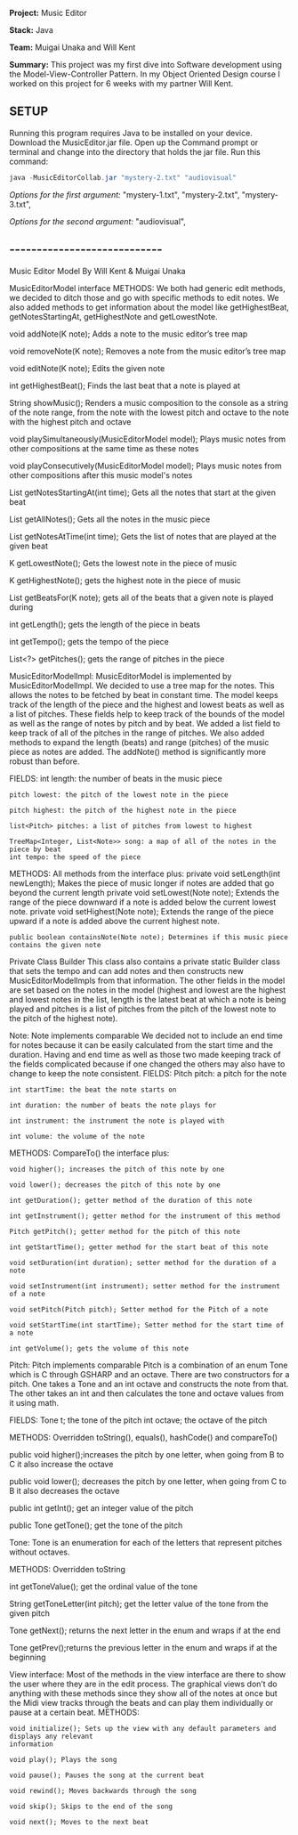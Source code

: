 **Project:** Music Editor

**Stack:** Java

**Team:** Muigai Unaka and Will Kent

**Summary:** This project was my first dive into Software development using the Model-View-Controller Pattern. In my Object Oriented Design course I worked on this project for 6 weeks with my partner Will Kent.

## SETUP

Running this program requires Java to be installed on your device. Download the MusicEditor.jar file. Open up the Command prompt or terminal and change into the directory that holds the jar file. Run this command:
```java
java -MusicEditorCollab.jar "mystery-2.txt" "audiovisual"
```
*Options for the first argument:* "mystery-1.txt", "mystery-2.txt", "mystery-3.txt",

*Options for the second argument:* "audiovisual",

## ----------------------------

Music Editor Model
By Will Kent & Muigai Unaka

MusicEditorModel interface
METHODS:
We both had generic edit methods, we decided to ditch those and go with
specific methods to edit notes.  We also added methods to get information about
the model like getHighestBeat, getNotesStartingAt, getHighestNote and getLowestNote.

  void addNote(K note); Adds a note to the music editor’s tree map

  void removeNote(K note); Removes a note from the music editor’s tree map

  void editNote(K note); Edits the given note

  int getHighestBeat(); Finds the last beat that a note is played at

  String showMusic(); Renders a music composition to the console as a string of the note range,
  from the note with the lowest pitch and octave to the note with the highest pitch and octave

  void playSimultaneously(MusicEditorModel<K> model); Plays music notes from other compositions at
  the same time as these notes

  void playConsecutively(MusicEditorModel<K> model); Plays music notes from other compositions
  after this music model's notes

  List<K> getNotesStartingAt(int time); Gets all the notes that start at the given beat

  List<K> getAllNotes(); Gets all the notes in the music piece

  List<K> getNotesAtTime(int time); Gets the list of notes that are played at the given beat

  K getLowestNote(); Gets the lowest note in the piece of music

  K getHighestNote(); gets the highest note in the piece of music

  List<Integer> getBeatsFor(K note); gets all of the beats that a given note is played during

  int getLength(); gets the length of the piece in beats

  int getTempo(); gets the tempo of the piece

  List<?> getPitches(); gets the range of pitches in the piece

MusicEditorModelImpl:
MusicEditorModel is implemented by MusicEditorModelImpl.
We decided to use a tree map for the notes.  This allows the notes to be fetched by beat in
constant time.  The model keeps track of the length of the piece and the highest and lowest
beats as well as a list of pitches.  These fields help to keep track of the bounds of the model
as well as the range of notes by pitch and by beat.
We added a list<Pitch> field to keep track of all of the pitches in the range of pitches.
We also added methods to expand the length (beats) and range (pitches) of the music piece as
notes are added.  The addNote() method is significantly more robust than before.

FIELDS:
	int length: the number of beats in the music piece

	pitch lowest: the pitch of the lowest note in the piece

	pitch highest: the pitch of the highest note in the piece

	list<Pitch> pitches: a list of pitches from lowest to highest

	TreeMap<Integer, List<Note>> song: a map of all of the notes in the piece by beat
	int tempo: the speed of the piece

METHODS:
   All methods from the interface plus:
   	private void setLength(int newLength); Makes the piece of music longer if notes
   	are added that go beyond the current length
	private void setLowest(Note note); Extends the range of the piece downward if
	a note is added below the current lowest note.
	private void setHighest(Note note); Extends the range of the piece upward if a
	note is added above the current highest note.

	public boolean containsNote(Note note); Determines if this music piece contains the given note

Private Class Builder
	This class also contains a private static Builder class that sets the tempo and can add
	notes and then constructs new MusicEditorModelImpls from that information.  The other fields
	in the model are set based on the notes in the model (highest and lowest are the highest and
	lowest notes in the list, length is the latest beat at which a note is being played and pitches
	is a list of pitches from the pitch of the lowest note to the pitch of the highest note).


Note:
Note implements comparable
	We decided not to include an end time for notes because it can be easily calculated from
	the start time and the duration.  Having and end time as well as those two made keeping
	track of the fields complicated because if one changed the others may also have to change
	to keep the note consistent.
FIELDS:
	Pitch pitch: a pitch for the note

	int startTime: the beat the note starts on

	int duration: the number of beats the note plays for

	int instrument: the instrument the note is played with

	int volume: the volume of the note
METHODS:
   CompareTo() the interface plus:

	void higher(); increases the pitch of this note by one

	void lower(); decreases the pitch of this note by one

	int getDuration(); getter method of the duration of this note

  	int getInstrument(); getter method for the instrument of this method

  	Pitch getPitch(); getter method for the pitch of this note

  	int getStartTime(); getter method for the start beat of this note

  	void setDuration(int duration); setter method for the duration of a note

  	void setInstrument(int instrument); setter method for the instrument of a note

  	void setPitch(Pitch pitch); Setter method for the Pitch of a note

	void setStartTime(int startTime); Setter method for the start time of a note

	int getVolume(); gets the volume of this note




Pitch:
Pitch implements comparable
Pitch is a combination of an enum Tone which is C through GSHARP and an octave. There are two
constructors for a pitch. One takes a Tone and an int octave and constructs the note from that.
The other takes an int and then calculates the tone and octave values from it using math.

FIELDS:
	Tone t; the tone of the pitch
	int octave; the octave of the pitch

METHODS:
   Overridden toString(), equals(), hashCode() and compareTo()

  public void higher();increases the pitch by one letter, when going from B to C it also
  increase the octave

  public void lower(); decreases the pitch by one letter, when going from C to B it also
  decreases the octave

  public int getInt(); get an integer value of the pitch

  public Tone getTone(); get the tone of the pitch


Tone:
Tone is an enumeration for each of the letters that represent pitches without octaves.

METHODS:
   Overridden toString

  int getToneValue(); get the ordinal value of the tone

  String getToneLetter(int pitch); get the letter value of the tone from the given pitch

  Tone getNext(); returns the next letter in the enum and wraps if at the end

  Tone getPrev();returns the previous letter in the enum and wraps if at the beginning


View interface:
Most of the methods in the view interface are there to show the user where they are in the edit
process.  The graphical views don’t do anything with these methods since they show all of the notes
at once but the Midi view tracks through the beats and can play them individually or pause at
a certain beat.
METHODS:

    void initialize(); Sets up the view with any default parameters and displays any relevant
    information

    void play(); Plays the song

    void pause(); Pauses the song at the current beat

    void rewind(); Moves backwards through the song

    void skip(); Skips to the end of the song

    void next(); Moves to the next beat























